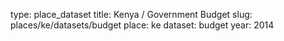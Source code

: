 type: place_dataset
title: Kenya / Government Budget
slug: places/ke/datasets/budget
place: ke
dataset: budget
year: 2014
